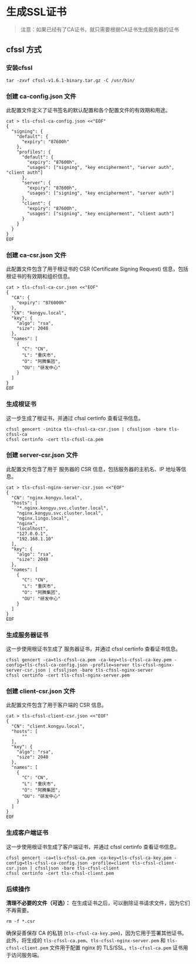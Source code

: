 # 生成SSL证书

> 注意：如果已经有了CA证书，就只需要根据CA证书生成服务器的证书

## cfssl 方式

### 安装cfssl

```
tar -zxvf cfssl-v1.6.1-binary.tar.gz -C /usr/bin/
```

### 创建 ca-config.json 文件

此配置文件定义了证书签名的默认配置和各个配置文件的有效期和用途。

```
cat > tls-cfssl-ca-config.json <<"EOF"
{
  "signing": {
    "default": {
      "expiry": "87600h"
    },
    "profiles": {
      "default": {
        "expiry": "87600h",
        "usages": ["signing", "key encipherment", "server auth", "client auth"]
      },
      "server": {
        "expiry": "87600h",
        "usages": ["signing", "key encipherment", "server auth"]
      },
      "client": {
        "expiry": "87600h",
        "usages": ["signing", "key encipherment", "client auth"]
      }
    }
  }
}
EOF
```

### 创建 ca-csr.json 文件

此配置文件包含了用于根证书的 CSR (Certificate Signing Request) 信息，包括根证书的有效期和组织信息。

```
cat > tls-cfssl-ca-csr.json <<"EOF"
{
  "CA": {
    "expiry": "876000h"
  },
  "CN": "kongyu.local",
  "key": {
    "algo": "rsa",
    "size": 2048
  },
  "names": [
    {
      "C": "CN",
      "L": "重庆市",
      "O": "阿腾集团",
      "OU": "研发中心"
    }
  ]
}
EOF
```

### 生成根证书

这一步生成了根证书，并通过 cfssl certinfo 查看证书信息。

```
cfssl gencert -initca tls-cfssl-ca-csr.json | cfssljson -bare tls-cfssl-ca
cfssl certinfo -cert tls-cfssl-ca.pem
```

### 创建 server-csr.json 文件

此配置文件包含了用于 服务器的 CSR 信息，包括服务器的主机名、IP 地址等信息。

```
cat > tls-cfssl-nginx-server-csr.json <<"EOF"
{
  "CN": "nginx.kongyu.local",
  "hosts": [
    "*.nginx.kongyu.svc.cluster.local",
    "nginx.kongyu.svc.cluster.local",
    "nginx.lingo.local",
    "nginx",
    "localhost",
    "127.0.0.1",
    "192.168.1.10"
  ],
  "key": {
    "algo": "rsa",
    "size": 2048
  },
  "names": [
    {
      "C": "CN",
      "L": "重庆市",
      "O": "阿腾集团",
      "OU": "研发中心"
    }
  ]
}
EOF
```

### 生成服务器证书

这一步使用根证书生成了 服务器证书，并通过 cfssl certinfo 查看证书信息。

```
cfssl gencert -ca=tls-cfssl-ca.pem -ca-key=tls-cfssl-ca-key.pem -config=tls-cfssl-ca-config.json -profile=server tls-cfssl-nginx-server-csr.json | cfssljson -bare tls-cfssl-nginx-server
cfssl certinfo -cert tls-cfssl-nginx-server.pem
```

### 创建 client-csr.json 文件

此配置文件包含了用于客户端的 CSR 信息。

```
cat > tls-cfssl-client-csr.json <<"EOF"
{
  "CN": "client.kongyu.local",
  "hosts": [
      ""
  ],
  "key": {
    "algo": "rsa",
    "size": 2048
  },
  "names": [
    {
      "C": "CN",
      "L": "重庆市",
      "O": "阿腾集团",
      "OU": "研发中心"
    }
  ]
}
EOF
```

### 生成客户端证书

这一步使用根证书生成了客户端证书，并通过 cfssl certinfo 查看证书信息。

```
cfssl gencert -ca=tls-cfssl-ca.pem -ca-key=tls-cfssl-ca-key.pem -config=tls-cfssl-ca-config.json -profile=client tls-cfssl-client-csr.json | cfssljson -bare tls-cfssl-client
cfssl certinfo -cert tls-cfssl-client.pem
```

### 后续操作

**清理不必要的文件（可选）：** 在生成证书之后，可以删除证书请求文件，因为它们不再需要。

```
rm -f *.csr
```

确保妥善保存 CA 的私钥 (`tls-cfssl-ca-key.pem`)，因为它用于签署其他证书。此外，将生成的 `tls-cfssl-ca.pem`、`tls-cfssl-nginx-server.pem` 和 `tls-cfssl-client.pem` 文件用于配置 nginx 的 TLS/SSL，`tls-cfssl-ca.pem` 证书用于访问服务端。
